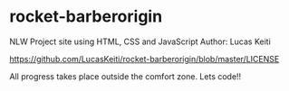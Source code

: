 # rocket-barberorigin
NLW Project site using HTML, CSS and JavaScript
Author: Lucas Keiti

https://github.com/LucasKeiti/rocket-barberorigin/blob/master/LICENSE

All progress takes place outside the comfort zone.
Lets code!!

